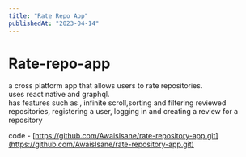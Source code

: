 ```yaml
---
title: "Rate Repo App"
publishedAt: "2023-04-14"
---
```


# **Rate-repo-app**

a cross platform app that allows users to rate repositories.\
uses react native and graphql.\
has features such as , infinite scroll,sorting and filtering reviewed repositories, registering a user, logging in and creating a review for a repository

code - [https://github.com/AwaisIsane/rate-repository-app.git](https://github.com/AwaisIsane/rate-repository-app.git)
